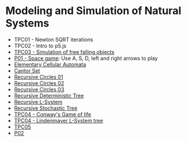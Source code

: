 # Modeling and Simulation of Natural Systems
* TPC01 - Newton SQRT iterations
* TPC02 - Intro to p5.js
* [TPC03 - Simulation of free falling objects](https://andrewfonseca.github.io/MSSN/TPC03/)
* [P01 - Space game](https://andrewfonseca.github.io/MSSN/P01/): Use A, S, D, left and right arrows to play
* [Elementary Cellular Automata](https://andrewfonseca.github.io/MSSN/Exercises/elementary_cellular_automata.html)
* [Cantor Set](https://andrewfonseca.github.io/MSSN/Exercises/cantor_set.html)
* [Recursive Circles 01](https://andrewfonseca.github.io/MSSN/Exercises/recursive_circles_01.html)
* [Recursive Circles 02](https://andrewfonseca.github.io/MSSN/Exercises/recursive_circles_02.html)
* [Recursive Circles 03](https://andrewfonseca.github.io/MSSN/Exercises/recursive_circles_03.html)
* [Recursive Deterministic Tree](https://andrewfonseca.github.io/MSSN/Exercises/recursive_deterministic_tree.html)
* [Recursive L-System](https://andrewfonseca.github.io/MSSN/Exercises/recursive_l-system.html)
* [Recursive Stochastic Tree](https://andrewfonseca.github.io/MSSN/Exercises/recursive_stochastic_tree.html)
* [TPC04 - Conway's Game of life](https://andrewfonseca.github.io/MSSN/TPC04/Conways_Game_of_life/)
* [TPC04 - Lindenmayer L-System tree](https://andrewfonseca.github.io/MSSN/TPC04/Lindenmayer_System/)
* [TPC05]()
* [P02]()
